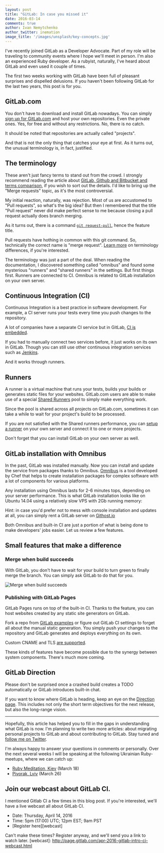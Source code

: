 ```yaml
---
layout: post
title: "GitLab: In case you missed it"
date: 2016-03-14
comments: true
author: Ivan Nemytchenko
author_twitter: inemation
image_title: '/images/unsplash/key-concepts.jpg'
---
```


I've recently joined GitLab as a Developer Advocate. 
Part of my role will be traveling to community events where I hope we'll meet in person. 
I'm also an experienced Ruby developer. 
As a rubyist, naturally, I've heard about GitLab and even used it couple of times.

The first two weeks working with GitLab have been full of pleasant surprises and dispelled delusions. 
If you haven't been following GitLab for the last two years, this post is for you.

<!--more-->

## GitLab.com

You don't have to download and install GitLab nowadays. 
You can simply [sign up for GitLab.com](https://gitlab.com/users/sign_in) and host your own repositories. 
Even the private ones. 
Yes, for free and without any restrictions. 
No, there is no catch.

It should be noted that repositories are actually called "projects". 

And that is not the only thing that catches your eye at first. 
As it turns out, the unusual terminology is, in fact, justified. 

## The terminology 

These aren't just fancy terms to stand out from the crowd. 
I strongly recommend reading the article about [GitLab, Github and Bitbucket and terms comparison](https://about.gitlab.com/2016/01/27/comparing-terms-gitlab-github-bitbucket/), if you wish to sort out the details. 
I'd like to bring up the "Merge requests" topic, as it's the most controversial.

My initial reaction, naturally, was rejection. Most of us are accustomed to
"Pull requests", so what's the big idea?
But then I remembered that the title "Pull request" never did make perfect
sense to me because closing a pull request actually does branch merging.

As it turns out, there is a command [`git request-pull`](https://git-scm.com/docs/git-request-pull),
hence the feature title.

Pull requests have hothing in common with this git command. So, technically the correct name is "merge request". 
[Learn more](https://about.gitlab.com/2016/01/27/comparing-terms-gitlab-github-bitbucket/) on terminology differences, if you're interested.

The terminology was just a part of the deal. 
When reading the documentation, I discovered something called "omnibus" and
found some mysterious "runners" and "shared runners" in the settings. 
But first things first. 
Runners are connected to CI. 
Omnibus is related to GitLab installation on your own server.

## Continuous Integration (CI)

Continuous Integration is a best practice in software development.
For example, a CI server runs your tests every time you push changes to the repository.

A lot of companies have a separate CI service but in GitLab, [CI is embedded](http://docs.gitlab.com/ce/ci/).

If you had to manually connect two services before, it just works on its own in GitLab.
Though you can still use other continuous integration services such as [Jenkins](http://doc.gitlab.com/ee/integration/jenkins.html).

And it works through runners.

## Runners

A runner is a virtual machine that runs your tests, builds your builds or generates static files for your websites. 
GitLab.com users are able to make use of a special [Shared Runners](http://doc.gitlab.com/ce/ci/quick_start/README.html#shared-runners) pool to simply make everything work. 

Since the pool is shared across all projects on GitLab.com, sometimes it can
take a while to wait for your project's build to be processed.

If you are not satisfied with the Shared runners performance, you can
[setup a runner](https://about.gitlab.com/2016/03/01/gitlab-runner-with-docker/)
on your own server and connect it to one or more projects.

Don't forget that you can install GitLab on your own server as well. 

## GitLab installation with Omnibus


In the past, GitLab was installed manually. 
Now you can install and update the service from packages thanks to Omnibus.
[Omnibus](http://doc.gitlab.com/omnibus) is a tool developed by Chef
that helps to create installation packages for complex software with a lot of
components for various platforms.

Any installation using Omnibus lasts for 2-6 minutes tops, depending on your server performance. 
This is what GitLab installation looks like on Ubuntu 14.04 using a relatively slow VPS with 2Gb running memory:
<script type="text/javascript" src="https://asciinema.org/a/39151.js" id="asciicast-39151" async></script>

Hint: in case you'd prefer not to mess with console installation and updates at
all, you can simply rent a GitLab server on [Githost.io](https://githost.io/)

Both Omnibus and built-in CI are just a portion of what is being done to make developers' jobs easier.
Let us review a few features.

## Small features that make a difference

### Merge when build succeeds

With GitLab, you don't have to wait for your build to turn green to finally merge the branch. 
You can simply ask GitLab to do that for you.

![Merge when build succeeds](/images/automerge.jpg)

### Publishing with GitLab Pages

GitLab Pages runs on top of the built-in CI.
Thanks to the feature, you can host websites created by any static site generators on GitLab.

Fork a repo from [GitLab examples](https://gitlab.com/groups/gitlab-examples?utf8=%E2%9C%93&filter_projects=pages-)
or figure out GitLab CI settings to forget all about the manual static generation.
You simply push your changes to the repository and GitLab generates and deploys everything on its own.

Custom CNAME and TLS [are supported](http://doc.gitlab.com/ee/pages/README.html#add-a-custom-domain-to-your-pages-website).

These kinds of features have become possible due to the synergy between system components.
There's much more coming.

## GitLab Direction

Please don't be surprised once a crashed build creates a TODO automatically or GitLab introduces built-in chat.

If you want to know where GitLab is heading, keep an eye on the [Direction page](https://about.gitlab.com/direction/).
This includes not only the short term objectives for the next release, but also the long-range vision.

* * * 

Hopefully, this article has helped you to fill in the gaps in understanding what GitLab is now. 
I'm planning to write two more articles: about migrating personal projects to GitLab and about contributing to GitLab.
Stay tuned and [follow me on Twitter](https://twitter.com/inemation).

I'm always happy to answer your questions in comments or personally.
Over the next several weeks I will be speaking at the following Ukrainian Ruby-meetups, where we can catch up:

- [Ruby Meditation, Kiev](https://www.facebook.com/events/406794219490854/) (March 18)
- [Pivorak, Lviv](https://www.facebook.com/pivorak/) (March 26)

## Join our webcast about GitLab CI.

I mentioned Gitlab CI a few times in this blog post. If you're interested,
we'll have a live webcast all about GitLab CI.

- Date: Thursday, April 14, 2016 
- Time: 5pm (17:00) UTC; 12pm EST; 9am PST 
- [Register here][webcast]

Can't make these times? Register anyway, and we'll send you a link to watch later.
[webcast]: http://page.gitlab.com/apr-2016-gitlab-intro-ci-webcast.html
